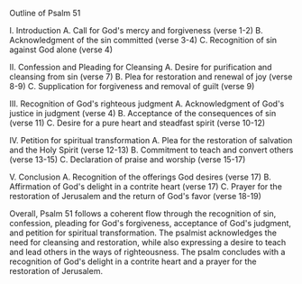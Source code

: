 Outline of Psalm 51

I. Introduction
    A. Call for God's mercy and forgiveness (verse 1-2)
    B. Acknowledgment of the sin committed (verse 3-4)
    C. Recognition of sin against God alone (verse 4)
    
II. Confession and Pleading for Cleansing
    A. Desire for purification and cleansing from sin (verse 7)
    B. Plea for restoration and renewal of joy (verse 8-9)
    C. Supplication for forgiveness and removal of guilt (verse 9)

III. Recognition of God's righteous judgment
    A. Acknowledgment of God's justice in judgment (verse 4)
    B. Acceptance of the consequences of sin (verse 11)
    C. Desire for a pure heart and steadfast spirit (verse 10-12)

IV. Petition for spiritual transformation
    A. Plea for the restoration of salvation and the Holy Spirit (verse 12-13)
    B. Commitment to teach and convert others (verse 13-15)
    C. Declaration of praise and worship (verse 15-17)

V. Conclusion
    A. Recognition of the offerings God desires (verse 17)
    B. Affirmation of God's delight in a contrite heart (verse 17)
    C. Prayer for the restoration of Jerusalem and the return of God's favor (verse 18-19)

Overall, Psalm 51 follows a coherent flow through the recognition of sin, confession, pleading for God's forgiveness, acceptance of God's judgment, and petition for spiritual transformation. The psalmist acknowledges the need for cleansing and restoration, while also expressing a desire to teach and lead others in the ways of righteousness. The psalm concludes with a recognition of God's delight in a contrite heart and a prayer for the restoration of Jerusalem.